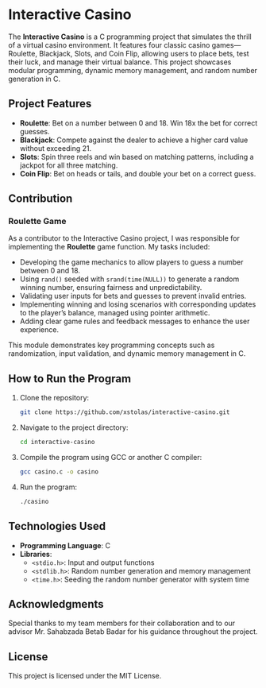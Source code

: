 # **Interactive Casino**  
The **Interactive Casino** is a C programming project that simulates the thrill of a virtual casino environment. It features four classic casino games—Roulette, Blackjack, Slots, and Coin Flip, allowing users to place bets, test their luck, and manage their virtual balance. This project showcases modular programming, dynamic memory management, and random number generation in C.  

## **Project Features**  
- **Roulette**: Bet on a number between 0 and 18. Win 18x the bet for correct guesses.  
- **Blackjack**: Compete against the dealer to achieve a higher card value without exceeding 21.  
- **Slots**: Spin three reels and win based on matching patterns, including a jackpot for all three matching.  
- **Coin Flip**: Bet on heads or tails, and double your bet on a correct guess.  

## **Contribution**  
### **Roulette Game**  
As a contributor to the Interactive Casino project, I was responsible for implementing the **Roulette** game function. My tasks included:  
- Developing the game mechanics to allow players to guess a number between 0 and 18.  
- Using `rand()` seeded with `srand(time(NULL))` to generate a random winning number, ensuring fairness and unpredictability.  
- Validating user inputs for bets and guesses to prevent invalid entries.  
- Implementing winning and losing scenarios with corresponding updates to the player’s balance, managed using pointer arithmetic.  
- Adding clear game rules and feedback messages to enhance the user experience.  

This module demonstrates key programming concepts such as randomization, input validation, and dynamic memory management in C.  

## **How to Run the Program**  
1. Clone the repository:  
   ```bash  
   git clone https://github.com/xstolas/interactive-casino.git  
   ```  
2. Navigate to the project directory:  
   ```bash  
   cd interactive-casino
   ```  
3. Compile the program using GCC or another C compiler:  
   ```bash  
   gcc casino.c -o casino  
   ```  
4. Run the program:  
   ```bash  
   ./casino  
   ```  

## **Technologies Used**  
- **Programming Language**: C  
- **Libraries**:  
  - `<stdio.h>`: Input and output functions  
  - `<stdlib.h>`: Random number generation and memory management  
  - `<time.h>`: Seeding the random number generator with system time  

## **Acknowledgments**  
Special thanks to my team members for their collaboration and to our advisor Mr. Sahabzada Betab Badar for his guidance throughout the project.  

## **License**  
This project is licensed under the MIT License.  
